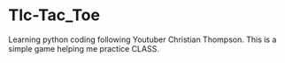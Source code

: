 # TIc-Tac_Toe
Learning python coding following Youtuber Christian Thompson. This is a simple game helping me practice CLASS.
